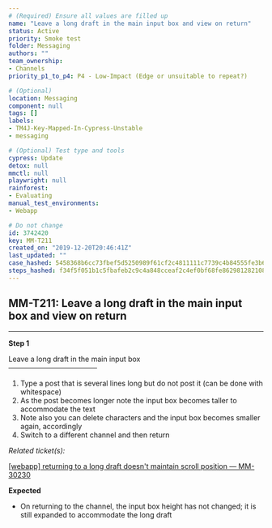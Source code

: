 ```yaml
---
# (Required) Ensure all values are filled up
name: "Leave a long draft in the main input box and view on return"
status: Active
priority: Smoke test
folder: Messaging
authors: ""
team_ownership: 
- Channels
priority_p1_to_p4: P4 - Low-Impact (Edge or unsuitable to repeat?)

# (Optional)
location: Messaging
component: null
tags: []
labels: 
- TM4J-Key-Mapped-In-Cypress-Unstable
- messaging

# (Optional) Test type and tools
cypress: Update
detox: null
mmctl: null
playwright: null
rainforest: 
- Evaluating
manual_test_environments: 
- Webapp

# Do not change
id: 3742420
key: MM-T211
created_on: "2019-12-20T20:46:41Z"
last_updated: ""
case_hashed: 5458368b6cc73fbef5d5250989f61cf2c4811111c7739c4b84555fe3b63f2899d35b0c8398019e0b64b3d70eeabe1d97
steps_hashed: f34f5f051b1c5fbafeb2c9c4a848cceaf2c4ef0bf68fe8629812821089660a8054b120e499442970ad29bd200227914d
---
```


<!-- (Auto-generated) Based on frontmatter's "key" and "name" -->

## MM-T211: Leave a long draft in the main input box and view on return

---

**Step 1**

Leave a long draft in the main input box\
–––––––––––––––––––––––––

1. Type a post that is several lines long but do not post it (can be done with whitespace)
2. As the post becomes longer note the input box becomes taller to accommodate the text
3. Note also you can delete characters and the input box becomes smaller again, accordingly
4. Switch to a different channel and then return

_Related ticket(s):_

[\[webapp\] returning to a long draft doesn't maintain scroll position — MM-30230](https://mattermost.atlassian.net/browse/MM-30230)

**Expected**

- On returning to the channel, the input box height has not changed; it is still expanded to accommodate the long draft
